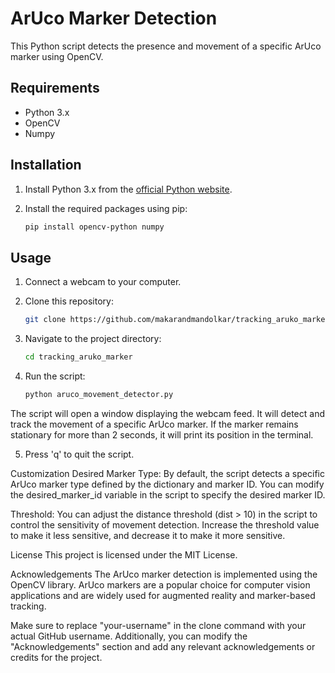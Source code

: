 # ArUco Marker Detection

This Python script detects the presence and movement of a specific ArUco marker using OpenCV.

## Requirements

- Python 3.x
- OpenCV
- Numpy

## Installation

1. Install Python 3.x from the [official Python website](https://www.python.org/downloads/).

2. Install the required packages using pip:
   ```bash
   pip install opencv-python numpy

## Usage
1. Connect a webcam to your computer.

2. Clone this repository:
   ```bash
   git clone https://github.com/makarandmandolkar/tracking_aruko_marker.git

3. Navigate to the project directory:
   ```bash
   cd tracking_aruko_marker

4. Run the script:
   ```bash
   python aruco_movement_detector.py

The script will open a window displaying the webcam feed. It will detect and track the movement of a specific ArUco marker. If the marker remains stationary for more than 2 seconds, it will print its position in the terminal.

5. Press 'q' to quit the script.

Customization
Desired Marker Type: By default, the script detects a specific ArUco marker type defined by the dictionary and marker ID. You can modify the desired_marker_id variable in the script to specify the desired marker ID.

Threshold: You can adjust the distance threshold (dist > 10) in the script to control the sensitivity of movement detection. Increase the threshold value to make it less sensitive, and decrease it to make it more sensitive.

License
This project is licensed under the MIT License.

Acknowledgements
The ArUco marker detection is implemented using the OpenCV library.
ArUco markers are a popular choice for computer vision applications and are widely used for augmented reality and marker-based tracking.

Make sure to replace "your-username" in the clone command with your actual GitHub username. Additionally, you can modify the "Acknowledgements" section and add any relevant acknowledgements or credits for the project.
